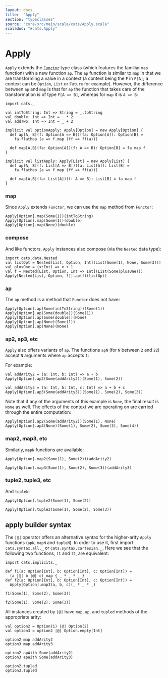 ```yaml
---
layout: docs
title:  "Apply"
section: "typeclasses"
source: "core/src/main/scala/cats/Apply.scala"
scaladoc: "#cats.Apply"
---
```

# Apply

`Apply` extends the [`Functor`](functor.html) type class (which features the familiar `map`
function) with a new function `ap`. The `ap` function is similar to `map`
in that we are transforming a value in a context (a context being the `F` in `F[A]`;
a context can be `Option`, `List` or `Future` for example).
However, the difference between `ap` and `map` is that for `ap` the function that
takes care of the transformation is of type `F[A => B]`, whereas for `map` it is `A => B`:

```tut:silent
import cats._

val intToString: Int => String = _.toString
val double: Int => Int = _ * 2
val addTwo: Int => Int = _ + 2

implicit val optionApply: Apply[Option] = new Apply[Option] {
  def ap[A, B](f: Option[A => B])(fa: Option[A]): Option[B] =
    fa.flatMap (a => f.map (ff => ff(a)))

  def map[A,B](fa: Option[A])(f: A => B): Option[B] = fa map f
}

implicit val listApply: Apply[List] = new Apply[List] {
  def ap[A, B](f: List[A => B])(fa: List[A]): List[B] =
    fa.flatMap (a => f.map (ff => ff(a)))

  def map[A,B](fa: List[A])(f: A => B): List[B] = fa map f
}
```

### map

Since `Apply` extends `Functor`, we can use the `map` method from `Functor`:

```tut:book
Apply[Option].map(Some(1))(intToString)
Apply[Option].map(Some(1))(double)
Apply[Option].map(None)(double)
```

### compose

And like functors, `Apply` instances also compose (via the `Nested` data type):

```tut:book
import cats.data.Nested
val listOpt = Nested[List, Option, Int](List(Some(1), None, Some(3)))
val plusOne = (x:Int) => x + 1
val f = Nested[List, Option, Int => Int](List(Some(plusOne)))
Apply[Nested[List, Option, ?]].ap(f)(listOpt)
```

### ap
The `ap` method is a method that `Functor` does not have:

```tut:book
Apply[Option].ap(Some(intToString))(Some(1))
Apply[Option].ap(Some(double))(Some(1))
Apply[Option].ap(Some(double))(None)
Apply[Option].ap(None)(Some(1))
Apply[Option].ap(None)(None)
```

### ap2, ap3, etc

`Apply` also offers variants of `ap`. The functions `apN` (for `N` between `2` and `22`)
accept `N` arguments where `ap` accepts `1`:

For example:

```tut:book
val addArity2 = (a: Int, b: Int) => a + b
Apply[Option].ap2(Some(addArity2))(Some(1), Some(2))

val addArity3 = (a: Int, b: Int, c: Int) => a + b + c
Apply[Option].ap3(Some(addArity3))(Some(1), Some(2), Some(3))
```

Note that if any of the arguments of this example is `None`, the
final result is `None` as well.  The effects of the context we are operating on
are carried through the entire computation:

```tut:book
Apply[Option].ap2(Some(addArity2))(Some(1), None)
Apply[Option].ap4(None)(Some(1), Some(2), Some(3), Some(4))
```

### map2, map3, etc

Similarly, `mapN` functions are available:

```tut:book
Apply[Option].map2(Some(1), Some(2))(addArity2)

Apply[Option].map3(Some(1), Some(2), Some(3))(addArity3)
```

### tuple2, tuple3, etc

And `tupleN`:

```tut:book
Apply[Option].tuple2(Some(1), Some(2))

Apply[Option].tuple3(Some(1), Some(2), Some(3))
```

## apply builder syntax

The `|@|` operator offers an alternative syntax for the higher-arity `Apply`
functions (`apN`, `mapN` and `tupleN`).
In order to use it, first import `cats.syntax.all._` or `cats.syntax.cartesian._`.
Here we see that the following two functions, `f1` and `f2`, are equivalent:

```tut:book
import cats.implicits._

def f1(a: Option[Int], b: Option[Int], c: Option[Int]) =
  (a |@| b |@| c) map { _ * _ * _ }
def f2(a: Option[Int], b: Option[Int], c: Option[Int]) =
  Apply[Option].map3(a, b, c)(_ * _ * _)

f1(Some(1), Some(2), Some(3))

f2(Some(1), Some(2), Some(3))
```

All instances created by `|@|` have `map`, `ap`, and `tupled` methods of the appropriate arity:

```tut:book
val option2 = Option(1) |@| Option(2)
val option3 = option2 |@| Option.empty[Int]

option2 map addArity2
option3 map addArity3

option2 apWith Some(addArity2)
option3 apWith Some(addArity3)

option2.tupled
option3.tupled
```
